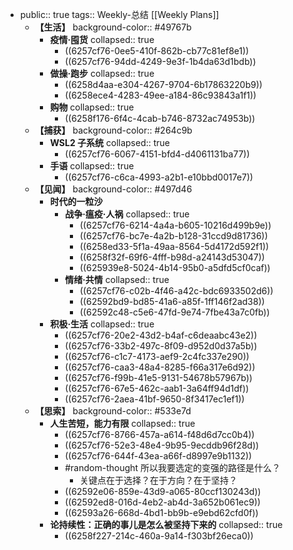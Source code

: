 - public:: true
  tags:: Weekly-总结
  [[Weekly Plans]]
	- **【生活】**
	  background-color:: #49767b
		- **疫情·囤货**
		  collapsed:: true
			- ((6257cf76-0ee5-410f-862b-cb77c81ef8e1))
			- ((6257cf76-94dd-4249-9e3f-1b4da63d1bdb))
		- **做操·跑步**
		  collapsed:: true
			- ((6258d4aa-e304-4267-9704-6b17863220b9))
			- ((6258ece4-4283-49ee-a184-86c93843a1f1))
		- **购物**
		  collapsed:: true
			- ((6258f176-6f4c-4cab-b746-8732ac74953b))
	- **【捕获】**
	  background-color:: #264c9b
		- **WSL2 子系统**
		  collapsed:: true
			- ((6257cf76-6067-4151-bfd4-d4061131ba77))
		- **手语**
		  collapsed:: true
			- ((6257cf76-c6ca-4993-a2b1-e10bbd0017e7))
	- **【见闻】**
	  background-color:: #497d46
		- **时代的一粒沙**
			- **战争·瘟疫·人祸**
			  collapsed:: true
				- ((6257cf76-6214-4a4a-b605-10216d499b9e))
				- ((6257cf76-bc7e-4a2b-b128-31ccd9d81736))
				- ((6258ed33-5f1a-49aa-8564-5d4172d592f1))
				- ((6258f32f-69f6-4fff-b98d-a24143d53047))
				- ((625939e8-5024-4b14-95b0-a5dfd5cf0caf))
			- **情绪·共情**
			  collapsed:: true
				- ((6257cf76-c02b-4f46-a42c-bdc6933502d6))
				- ((62592bd9-bd85-41a6-a85f-1ff146f2ad38))
				- ((62592c48-c5e6-47fd-9e74-7fbe43a7c0fb))
		- **积极·生活**
		  collapsed:: true
			- ((6257cf76-20e2-43d2-b4af-c6deaabc43e2))
			- ((6257cf76-33b2-497c-8f09-d952d0d37a5b))
			- ((6257cf76-c1c7-4173-aef9-2c4fc337e290))
			- ((6257cf76-caa3-48a4-8285-f66a317e6d92))
			- ((6257cf76-f99b-41e5-9131-54678b57967b))
			- ((6257cf76-67e5-462c-aab1-3a64ff94d1df))
			- ((6257cf76-2aea-41bf-9650-8f3417ec1ef1))
	- **【思索】**
	  background-color:: #533e7d
		- **人生苦短，能力有限**
		  collapsed:: true
			- ((6257cf76-8766-457a-a614-f48d6d7cc0b4))
			- ((6257cf76-52e3-48e4-9b95-9ecddb96f28d))
			- ((6257cf76-644f-43ea-a66f-d8997e9b1132))
			- #random-thought 所以我要选定的变强的路径是什么？
				- 关键点在于选择？在于方向？在于坚持？
			- ((62592e06-859e-43d9-a065-80ccf130243d))
			- ((62592ed8-016d-4eb2-ab4d-3a652b061ec9))
			- ((62593a26-668d-4bd1-bb9b-e9ebd62cfd0f))
		- **论持续性：正确的事儿是怎么被坚持下来的**
		  collapsed:: true
			- ((6258f227-214c-460a-9a14-f303bf26eca0))